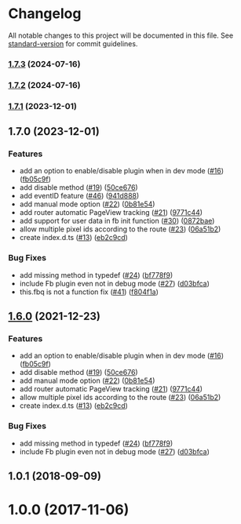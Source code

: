 # Changelog

All notable changes to this project will be documented in this file. See [standard-version](https://github.com/conventional-changelog/standard-version) for commit guidelines.

### [1.7.3](https://github.com/jetthai/nuxt-facebook-pixel-module/compare/v1.7.2...v1.7.3) (2024-07-16)

### [1.7.2](https://github.com/jetthai/nuxt-facebook-pixel-module/compare/v1.7.1...v1.7.2) (2024-07-16)

### [1.7.1](https://github.com/jetthai/nuxt-facebook-pixel-module/compare/v1.7.0...v1.7.1) (2023-12-01)

## 1.7.0 (2023-12-01)


### Features

* add an option to enable/disable plugin when in dev mode ([#16](https://github.com/jetthai/nuxt-facebook-pixel-module/issues/16)) ([fb05c9f](https://github.com/jetthai/nuxt-facebook-pixel-module/commit/fb05c9f2804b86c527565a32cc4c42790048f789))
* add disable method ([#19](https://github.com/jetthai/nuxt-facebook-pixel-module/issues/19)) ([50ce676](https://github.com/jetthai/nuxt-facebook-pixel-module/commit/50ce676a203a801540cdbbe577b850448a4101de))
* add eventID feature ([#46](https://github.com/jetthai/nuxt-facebook-pixel-module/issues/46)) ([941d888](https://github.com/jetthai/nuxt-facebook-pixel-module/commit/941d88813e3386664be0f65474cffa8ace445746))
* add manual mode option ([#22](https://github.com/jetthai/nuxt-facebook-pixel-module/issues/22)) ([0b81e54](https://github.com/jetthai/nuxt-facebook-pixel-module/commit/0b81e542d52c8ef21a7f6b0f3446aca8b4c0537a))
* add router automatic PageView tracking ([#21](https://github.com/jetthai/nuxt-facebook-pixel-module/issues/21)) ([9771c44](https://github.com/jetthai/nuxt-facebook-pixel-module/commit/9771c445a35f4ced2e01dc1f035455439063ee9d))
* add support for user data in fb init function ([#30](https://github.com/jetthai/nuxt-facebook-pixel-module/issues/30)) ([0872bae](https://github.com/jetthai/nuxt-facebook-pixel-module/commit/0872bae7bdac93c5c4ba54a6144915aa7c80bd5e))
* allow multiple pixel ids according to the route ([#23](https://github.com/jetthai/nuxt-facebook-pixel-module/issues/23)) ([06a51b2](https://github.com/jetthai/nuxt-facebook-pixel-module/commit/06a51b240bd1327bf16ac8542da1dd2ac3f0adca))
* create index.d.ts ([#13](https://github.com/jetthai/nuxt-facebook-pixel-module/issues/13)) ([eb2c9cd](https://github.com/jetthai/nuxt-facebook-pixel-module/commit/eb2c9cdbc885adcbe2b0f9c29b4b8cac4fd8eba3))


### Bug Fixes

* add missing method in typedef ([#24](https://github.com/jetthai/nuxt-facebook-pixel-module/issues/24)) ([bf778f9](https://github.com/jetthai/nuxt-facebook-pixel-module/commit/bf778f9da24f7b86f1bf4a44affcd6563ac7e358))
* include Fb plugin even not in debug mode ([#27](https://github.com/jetthai/nuxt-facebook-pixel-module/issues/27)) ([d03bfca](https://github.com/jetthai/nuxt-facebook-pixel-module/commit/d03bfcab1fa3ee1c6f4c70b0c81b08cb33a2783b))
* this.fbq is not a function fix ([#41](https://github.com/jetthai/nuxt-facebook-pixel-module/issues/41)) ([f804f1a](https://github.com/jetthai/nuxt-facebook-pixel-module/commit/f804f1a02d0f0729642bb7652e7f5a9340f79419))

## [1.6.0](https://github.com/WilliamDASILVA/nuxt-facebook-pixel-module/compare/v1.0.1...v1.6.0) (2021-12-23)


### Features

* add an option to enable/disable plugin when in dev mode ([#16](https://github.com/WilliamDASILVA/nuxt-facebook-pixel-module/issues/16)) ([fb05c9f](https://github.com/WilliamDASILVA/nuxt-facebook-pixel-module/commit/fb05c9f2804b86c527565a32cc4c42790048f789))
* add disable method ([#19](https://github.com/WilliamDASILVA/nuxt-facebook-pixel-module/issues/19)) ([50ce676](https://github.com/WilliamDASILVA/nuxt-facebook-pixel-module/commit/50ce676a203a801540cdbbe577b850448a4101de))
* add manual mode option ([#22](https://github.com/WilliamDASILVA/nuxt-facebook-pixel-module/issues/22)) ([0b81e54](https://github.com/WilliamDASILVA/nuxt-facebook-pixel-module/commit/0b81e542d52c8ef21a7f6b0f3446aca8b4c0537a))
* add router automatic PageView tracking ([#21](https://github.com/WilliamDASILVA/nuxt-facebook-pixel-module/issues/21)) ([9771c44](https://github.com/WilliamDASILVA/nuxt-facebook-pixel-module/commit/9771c445a35f4ced2e01dc1f035455439063ee9d))
* allow multiple pixel ids according to the route ([#23](https://github.com/WilliamDASILVA/nuxt-facebook-pixel-module/issues/23)) ([06a51b2](https://github.com/WilliamDASILVA/nuxt-facebook-pixel-module/commit/06a51b240bd1327bf16ac8542da1dd2ac3f0adca))
* create index.d.ts ([#13](https://github.com/WilliamDASILVA/nuxt-facebook-pixel-module/issues/13)) ([eb2c9cd](https://github.com/WilliamDASILVA/nuxt-facebook-pixel-module/commit/eb2c9cdbc885adcbe2b0f9c29b4b8cac4fd8eba3))


### Bug Fixes

* add missing method in typedef ([#24](https://github.com/WilliamDASILVA/nuxt-facebook-pixel-module/issues/24)) ([bf778f9](https://github.com/WilliamDASILVA/nuxt-facebook-pixel-module/commit/bf778f9da24f7b86f1bf4a44affcd6563ac7e358))
* include Fb plugin even not in debug mode ([#27](https://github.com/WilliamDASILVA/nuxt-facebook-pixel-module/issues/27)) ([d03bfca](https://github.com/WilliamDASILVA/nuxt-facebook-pixel-module/commit/d03bfcab1fa3ee1c6f4c70b0c81b08cb33a2783b))

<a name="1.0.1"></a>
## 1.0.1 (2018-09-09)



<a name="1.0.0"></a>
# 1.0.0 (2017-11-06)
